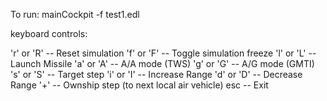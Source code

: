 

To run:
  mainCockpit -f test1.edl

keyboard controls:

   'r' or 'R'   -- Reset simulation
   'f' or 'F'   -- Toggle simulation freeze
   'l' or 'L'   -- Launch Missile
   'a' or 'A'   -- A/A mode (TWS)
   'g' or 'G'   -- A/G mode (GMTI)
   's' or 'S'   -- Target step
   'i' or 'I'   -- Increase Range
   'd' or 'D'   -- Decrease Range
   '+'          -- Ownship step (to next local air vehicle)
   esc          -- Exit

